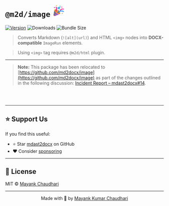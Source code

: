 # `@m2d/image` <img src="https://raw.githubusercontent.com/mayank1513/mayank1513/main/popper.png" height="40"/>

[![Version](https://img.shields.io/npm/v/@m2d/image?color=green)](https://www.npmjs.com/package/@m2d/image) ![Downloads](https://img.shields.io/npm/d18m/@m2d/image) ![Bundle Size](https://img.shields.io/bundlephobia/minzip/@m2d/image)

> Converts Markdown (`![alt](url)`) and HTML `<img>` nodes into **DOCX-compatible** `ImageRun` elements.

> Using `<img>` tag requires `@m2d/html` plugin.

---

> **Note:** This package has been relocated to [https://github.com/md2docx/image](https://github.com/md2docx/image) as part of the changes outlined in the following discussion: [Incident Report – mdast2docx#14](https://github.com/md2docx/mdast2docx/discussions/14).

<br>
<br>

---

## ⭐ Support Us

If you find this useful:

- ⭐ Star [mdast2docx](https://github.com/md2docx/mdast2docx) on GitHub
- ❤️ Consider [sponsoring](https://github.com/sponsors/mayank1513)

---

## 🧾 License

MIT © [Mayank Chaudhari](https://github.com/mayankchaudhari)

---

<p align="center">Made with 💖 by <a href="https://mayank-chaudhari.vercel.app" target="_blank">Mayank Kumar Chaudhari</a></p>
